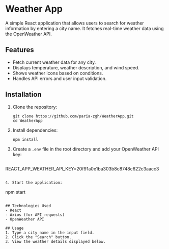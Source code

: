 # Weather App

A simple React application that allows users to search for weather information by entering a city name. It fetches real-time weather data using the OpenWeather API.

## Features
- Fetch current weather data for any city.
- Displays temperature, weather description, and wind speed.
- Shows weather icons based on conditions.
- Handles API errors and user input validation.

## Installation

1. Clone the repository:
   ```
   git clone https://github.com/paria-zgh/WeatherApp.git
   cd WeatherApp
   ```

2. Install dependencies:
   ```
   npm install
   ```

3. Create a `.env` file in the root directory and add your OpenWeather API key:
   ```
REACT_APP_WEATHER_API_KEY=20f91a0e1ba303b8c8748c622c3aacc3
   ```

4. Start the application:
   ```
   npm start
   ```

## Technologies Used
- React
- Axios (for API requests)
- OpenWeather API

## Usage
1. Type a city name in the input field.
2. Click the "Search" button.
3. View the weather details displayed below.




